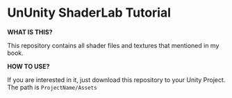 # UnUnity ShaderLab Tutorial

**WHAT IS THIS?**

This repository contains all shader files and textures that mentioned in my book.

**HOW TO USE?**

If you are interested in it, just download this repository to your Unity Project.
The path is `ProjectName/Assets`
